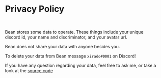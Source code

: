 <h1>
Privacy Policy
</h1>

<br/>
 
Bean stores some data to operate. These things include your unique discord id, your name and discriminator, and your avatar url. 

Bean does not share your data with anyone besides you.

To delete your data from Bean message `xirado#0001` on Discord!

If you have any question regarding your data, feel free to ask me, or take a look at the [source code](https://github.com/Xirado/Bean)